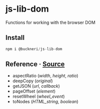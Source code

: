# js-lib-dom

Functions for working with the browser DOM

## Install

```js
npm i @buckneri/js-lib-dom
```

## Reference · [Source](https://github.com/ibuckner/js-lib/blob/master/packages/js-lib-dom/src/js-lib-dom.ts)

* aspectRatio (*width*, *height*, *ratio*)
* deepCopy (*original*)
* getJSON (*url*, *callback*)
* pageOffset (*element*)
* resetWheel (*wheel_event*)
* toNodes (*HTML_string*, *boolean*)
